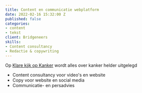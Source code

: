 ```yaml
---
title: Content en communicatie webplatform
date: 2022-02-16 15:32:00 Z
published: false
categories:
- content
- tekst
client: Bridgeneers
skills:
- Content consultancy
- Redactie & copywriting
---
```


Op [Klare kijk op Kanker](https://www.klarekijkopkanker.be) wordt alles over kanker helder uitgelegd 
* Content consultancy voor video's en website
* Copy voor website en social media
* Communicatie- en persadvies